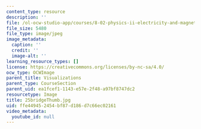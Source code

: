 ```yaml
---
content_type: resource
description: ''
file: /ol-ocw-studio-app/courses/8-02-physics-ii-electricity-and-magnetism-spring-2007/ffe449452454bf87d186d7c66ec02161_25bridgeThumb.jpg
file_size: 5480
file_type: image/jpeg
image_metadata:
  caption: ''
  credit: ''
  image-alt: ''
learning_resource_types: []
license: https://creativecommons.org/licenses/by-nc-sa/4.0/
ocw_type: OCWImage
parent_title: Visualizations
parent_type: CourseSection
parent_uid: ea1fcef1-1143-e57e-2f48-a97bf8747dc2
resourcetype: Image
title: 25bridgeThumb.jpg
uid: ffe44945-2454-bf87-d186-d7c66ec02161
video_metadata:
  youtube_id: null
---
```

